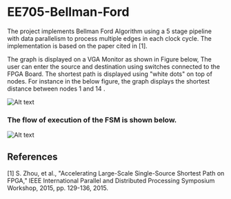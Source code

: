  # EE705-Bellman-Ford

The project implements Bellman Ford Algorithm using a 5 stage pipeline with data parallelism to process multiple edges in each clock cycle.
The implementation is based on the paper cited in [1]. 

The graph is displayed on a VGA Monitor as shown in Figure below, The user can enter the source and destination using switches connected to the FPGA Board. The shortest path is displayed using "white dots" on top of nodes. For instance in the below figure, the graph displays the shortest distance between nodes 1 and 14 .

![Alt text](https://github.com/nikhil879/EE705-Bellman-Ford/blob/master/Graphs/graph_vga.jpeg?raw=true "Dataflow of FSM")

### The flow of execution of the FSM is shown below. 

![Alt text](https://github.com/nikhil879/EE705-Bellman-Ford/blob/master/FSM/FSM_Optimised_Quartus_folder/FSM_State_diagram.jpeg?raw=true "Dataflow of FSM")


## References
<a id="1">[1]</a> 
S. Zhou, et al., "Accelerating Large-Scale Single-Source Shortest Path on FPGA," IEEE International Parallel and Distributed Processing Symposium Workshop, 2015, pp. 129-136, 2015.
